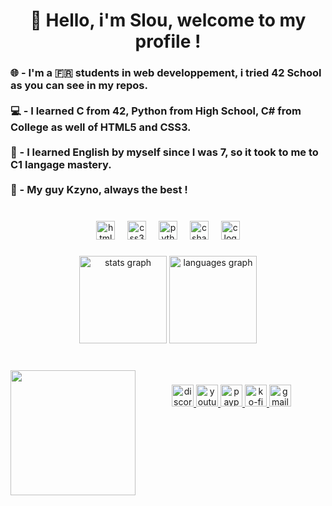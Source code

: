 <h1 align="center">👋 Hello, i'm Slou, welcome to my profile !</h1>

###

<h3 align="left">🌐 - I'm a 🇫🇷 students in web developpement, i tried 42 School as you can see in my repos. <br><br>💻 - I learned C from 42, Python from High School, C# from College as well of HTML5 and CSS3.<br><br>📖 - I learned English by myself since I was 7, so it took to me to C1 langage mastery.<br><br>👥 - My guy Kzyno, always the best !</h3>

###

<br clear="both">

<div align="center">
  <img src="https://cdn.jsdelivr.net/gh/devicons/devicon/icons/html5/html5-original.svg" height="30" alt="html5 logo"  />
  <img width="12" />
  <img src="https://cdn.jsdelivr.net/gh/devicons/devicon/icons/css3/css3-original.svg" height="30" alt="css3 logo"  />
  <img width="12" />
  <img src="https://cdn.jsdelivr.net/gh/devicons/devicon/icons/python/python-original.svg" height="30" alt="python logo"  />
  <img width="12" />
  <img src="https://cdn.jsdelivr.net/gh/devicons/devicon/icons/csharp/csharp-original.svg" height="30" alt="csharp logo"  />
  <img width="12" />
  <img src="https://cdn.jsdelivr.net/gh/devicons/devicon/icons/c/c-original.svg" height="30" alt="c logo"  />
</div>

###

<div align="center">
  <img src="https://github-readme-stats.vercel.app/api?username=slouowzee&hide_title=true&hide_rank=true&show_icons=true&include_all_commits=false&count_private=false&disable_animations=false&theme=rose_pine&locale=en&hide_border=false&order=1" height="140" alt="stats graph"  />
  <img src="https://github-readme-stats.vercel.app/api/top-langs?username=slouowzee&locale=en&hide_title=false&layout=compact&card_width=320&langs_count=10&theme=rose_pine&hide_border=false&order=2" height="140" alt="languages graph"  />
</div>

###

<br clear="both">

<img align="left" height="200" src="https://media0.giphy.com/media/v1.Y2lkPTc5MGI3NjExODdicmk2a2h4Zmk4cml2cGtuN3c1aDg1N2preWdwNnduMXFvcGRzaiZlcD12MV9pbnRlcm5hbF9naWZfYnlfaWQmY3Q9Zw/t4cCKrEkociVYDJrrr/giphy.webp"  />

###

<div align="center">
  <a href="discordapp.com/users/852612766288183317" target="_blank">
    <img src="https://img.shields.io/static/v1?message=slouowzee&logo=discord&label=&color=7289DA&logoColor=white&labelColor=&style=for-the-badge" height="35" alt="discord logo"  />
  </a>
  <a href="https://www.youtube.com/@aevn.slouowze" target="_blank">
    <img src="https://img.shields.io/static/v1?message=%20%C3%86vn&logo=youtube&label=&color=FF0000&logoColor=white&labelColor=&style=for-the-badge" height="35" alt="youtube logo"  />
  </a>
  <a href="https://www.paypal.com/paypalme/slouowzee" target="_blank">
    <img src="https://img.shields.io/static/v1?message=slouowzee&logo=paypal&label=&color=00457C&logoColor=white&labelColor=&style=for-the-badge" height="35" alt="paypal logo"  />
  </a>
  <a href="https://ko-fi.com/slouu" target="_blank">
    <img src="https://img.shields.io/static/v1?message=Slou&logo=ko-fi&label=&color=F16061&logoColor=white&labelColor=&style=for-the-badge" height="35" alt="ko-fi logo"  />
  </a>
  <a href="mailto:slou.contact@gmail.com" target="_blank">
    <img src="https://img.shields.io/static/v1?message=For%20any%20Commisions%20!%20&logo=gmail&label=&color=D14836&logoColor=white&labelColor=&style=for-the-badge" height="35" alt="gmail logo"  />
  </a>
</div>

###
